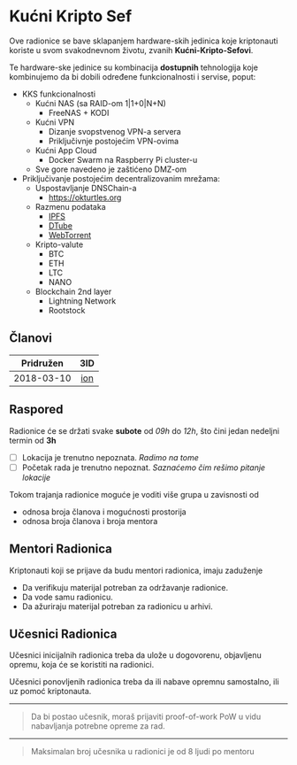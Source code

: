 # Kućni Kripto Sef

Ove radionice se bave sklapanjem hardware-skih jedinica koje kriptonauti
koriste u svom svakodnevnom životu, zvanih **Kućni-Kripto-Sefovi**.

Te hardware-ske jedinice su kombinacija **dostupnih** tehnologija koje
kombinujemo da bi dobili određene funkcionalnosti i servise, poput:

- KKS funkcionalnosti
  - Kućni NAS (sa RAID-om 1|1+0|N+N)
    - FreeNAS + KODI
  - Kućni VPN
    - Dizanje svopstvenog VPN-a servera
    - Priključivnje postojećim VPN-ovima
  - Kućni App Cloud
    - Docker Swarm na Raspberry Pi cluster-u
  - Sve gore navedeno je zaštićeno DMZ-om
- Priključivanje postojećim decentralizovanim mrežama:
  - Uspostavljanje DNSChain-a
    - https://okturtles.org
  - Razmenu podataka
    - [IPFS](https://ipfs.io)
    - [DTube](https://about.d.tube/)
    - [WebTorrent](https://webtorrent.io)
  - Kripto-valute
    - BTC
    - ETH
    - LTC
    - NANO
  - Blockchain 2nd layer
    - Lightning Network
    - Rootstock <!-- TODO: Нот суре абоут тхис оне -->

## Članovi

| Pridružen | 3ID |
|:---------:|:---:|
| 2018-03-10 | [ion](https://github.com/o100ja)

## Raspored

Radionice će se držati svake **subote** od *09h* do *12h*,
što čini jedan nedeljni termin od **3h**

- [ ] Lokacija je trenutno nepoznata.
*Radimo na tome*
- [ ] Početak rada je trenutno nepoznat.
*Saznaćemo čim rešimo pitanje lokacije*

Tokom trajanja radionice moguće je voditi više grupa u zavisnosti od

- odnosa broja članova i mogućnosti prostorija
- odnosa broja članova i broja mentora

## Mentori Radionica

Kriptonauti koji se prijave da budu mentori radionica, imaju zaduženje

- Da verifikuju materijal potreban za održavanje radionice.
- Da vode samu radionicu.
- Da ažuriraju materijal potreban za radionicu u arhivi.

## Učesnici Radionica

Učesnici inicijalnih radionica treba da ulože u dogovorenu, objavljenu opremu,
koja će se koristiti na radionici.

Učesnici ponovljenih radionica treba da ili nabave opremnu samostalno, ili uz pomoć kriptonauta.

----
> Da bi postao učesnik, moraš prijaviti proof-of-work PoW u vidu nabavljanja potrebne opreme za rad.

----
> Maksimalan broj učesnika u radionici je od 8 ljudi po mentoru

